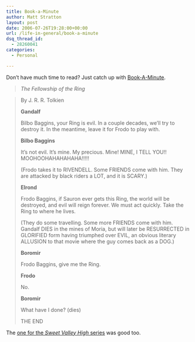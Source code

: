 ```yaml
---
title: Book-a-Minute
author: Matt Stratton
layout: post
date: 2006-07-26T19:28:00+00:00
url: /life-in-general/book-a-minute
dsq_thread_id:
  - 28260041
categories:
  - Personal

---
```

Don&#8217;t have much time to read? Just catch up with [<u>Book-A-Minute</u>][1].

> _The Fellowship of the Ring_
  
> By J. R. R. Tolkien
> 
> **Gandalf**
> 
> Bilbo Baggins, your Ring is evil. In a couple decades, we&#8217;ll try to destroy it. In the meantime, leave it for Frodo to play with.
> 
> **Bilbo Baggins**
> 
> It&#8217;s not evil. It&#8217;s mine. My precious. Mine! MINE, I TELL YOU!! MOOHOOHAHAHAHAHA!!!!!
> 
> (Frodo takes it to RIVENDELL. Some FRIENDS come with him. They are attacked by black riders a LOT, and it is SCARY.)
> 
> **Elrond**
> 
> Frodo Baggins, if Sauron ever gets this Ring, the world will be destroyed, and evil will reign forever. We must act quickly. Take the Ring to where he lives.
> 
> (They do some travelling. Some more FRIENDS come with him. Gandalf DIES in the mines of Moria, but will later be RESURRECTED in GLORIFIED form having triumphed over EVIL, an obvious literary ALLUSION to that movie where the guy comes back as a DOG.)
> 
> **Boromir**
> 
> Frodo Baggins, give me the Ring.
> 
> **Frodo**
> 
> No.
> 
> **Boromir**
> 
> What have I done? (dies)
> 
> THE END 

The <u>[one for the _Sweet Valley High_ series][2]</u> was good too.

 [1]: http://rinkworks.com/bookaminute/
 [2]: http://rinkworks.com/bookaminute/b/pascal.svh.shtml